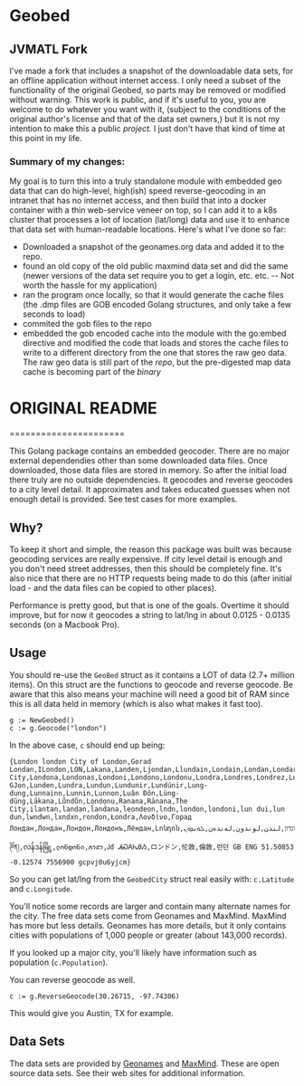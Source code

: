 Geobed
============

## JVMATL Fork

I've made a fork that includes a snapshot of the downloadable data
sets, for an offline application without internet access. I only need
a subset of the functionality of the original Geobed, so parts may be
removed or modified without warning. This work is public, and if it's
useful to you, you are welcome to do whatever you want with it,
(subject to the conditions of the original author's license and that
of the data set owners,) but it is not my intention to make this a
public *project.* I just don't have that kind of time at this point in
my life.

### Summary of my changes: 
My goal is to turn this into a truly standalone
module with embedded geo data that can do high-level, high(ish) speed
reverse-geocoding in an intranet that has no internet access, and then
build that into a docker container with a thin web-service veneer on
top, so I can add it to a k8s cluster that processes a lot of location
(lat/long) data and use it to enhance that data set with
human-readable locations. Here's what I've done so far:
* Downloaded a snapshot of the geonames.org data and added it to the repo.
* found an old copy of the old public maxmind data set and did the
  same (newer versions of the data set require you to get a login,
  etc. etc. -- Not worth the hassle for my application)
* ran the program once locally, so that it would generate the cache
  files (the .dmp files are GOB encoded Golang structures, and only
  take a few seconds to load)
* commited the gob files to the repo
* embedded the gob encoded cache into the module with the go:embed
  directive and modified the code that loads and stores the cache
  files to write to a different directory from the one that stores the
  raw geo data. The raw geo data is still part of the *repo*, but the
  pre-digested map data cache is becoming part of the *binary*

# ORIGINAL README
======================


This Golang package contains an embedded geocoder. There are no major external dependendies other than some downloaded data files. Once downloaded, those data files 
are stored in memory. So after the initial load there truly are no outside dependencies. It geocodes and reverse geocodes to a city level detail. It approximates and takes 
educated guesses when not enough detail is provided. See test cases for more examples.

## Why?

To keep it short and simple, the reason this package was built was because geocoding services are really expensive. If city level detail is enough and you don't need street addresses, 
then this should be completely fine. It's also nice that there are no HTTP requests being made to do this (after initial load - and the data files can be copied to other places).

Performance is pretty good, but that is one of the goals. Overtime it should improve, but for now it geocodes a string to lat/lng in about 0.0125 - 0.0135 seconds (on a Macbook Pro).

## Usage

You should re-use the ```GeoBed``` struct as it contains a LOT of data (2.7+ million items). On this struct are the functions to geocode and reverse geocode. Be aware that
this also means your machine will need a good bit of RAM since this is all data held in memory (which is also what makes it fast too).

```
g := NewGeobed()
c := g.Geocode("london")
```

In the above case, ```c``` should end up being:

```
{London london City of London,Gorad Londan,ILondon,LON,Lakana,Landen,Ljondan,Llundain,Londain,Londan,Londar,Londe,Londen,Londinium,Londino,Londn,London,London City,Londona,Londonas,Londoni,Londono,Londonu,Londra,Londres,Londrez,Londri,Londye,Londyn,Londýn,Lonn,Lontoo,Loundres,Luan GJon,Lunden,Lundra,Lundun,Lundunir,Lundúnir,Lung-dung,Lunnainn,Lunnin,Lunnon,Luân Đôn,Lùng-dŭng,Lākana,Lůndůn,Lọndọnu,Ranana,Rānana,The City,ilantan,landan,landana,leondeon,lndn,london,londoni,lun dui,lun dun,lwndwn,lxndxn,rondon,Łondra,Λονδίνο,Горад Лондан,Лондан,Лондон,Лондонъ,Лёндан,Լոնդոն,לאנדאן,לונדון,لندن,لوندون,لەندەن,ܠܘܢܕܘܢ,लंडन,लंदन,लण्डन,लन्डन्,লন্ডন,લંડન,ଲଣ୍ଡନ,இலண்டன்,లండన్,ಲಂಡನ್,ലണ്ടൻ,ලන්ඩන්,ลอนดอน,ລອນດອນ,ལོན་ཊོན།,လန်ဒန်မြို့,ლონდონი,ለንደን,ᎫᎴ ᏗᏍᎪᏂᎯᏱ,ロンドン,伦敦,倫敦,런던 GB ENG 51.50853 -0.12574 7556900 gcpvj0u6yjcm}
```

So you can get lat/lng from the ```GeobedCity``` struct real easily with: ```c.Latitude``` and ```c.Longitude```.

You'll notice some records are larger and contain many alternate names for the city. The free data sets come from Geonames and MaxMind. MaxMind has more but less details. Geonames has more details, but it only contains cities with populations of 1,000 people or greater (about 143,000 records).

If you looked up a major city, you'll likely have information such as population (```c.Population```).

You can reverse geocode as well.

```
c := g.ReverseGeocode(30.26715, -97.74306)
```

This would give you Austin, TX for example.

## Data Sets

The data sets are provided by [Geonames](http://download.geonames.org/export/dump) and [MaxMind](https://www.maxmind.com/en/worldcities). These are open source data sets. See their web sites for additional information.
